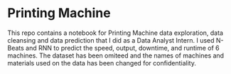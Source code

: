 # Printing Machine
This repo contains a notebook for Printing Machine data exploration, data cleansing and data prediction that I did as a Data Analyst Intern. I used N-Beats and RNN to predict the speed, output, downtime, and runtime of 6 machines. The dataset has been omiteed and the names of machines and materials used on the data has been changed for confidentiality.
